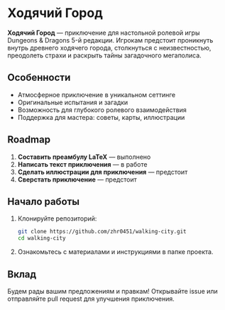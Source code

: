 # Ходячий Город

**Ходячий Город** — приключение для настольной ролевой игры Dungeons & Dragons 5-й редакции. Игрокам предстоит проникнуть внутрь древнего ходячего города, столкнуться с неизвестностью, преодолеть страхи и раскрыть тайны загадочного мегаполиса.

## Особенности

- Атмосферное приключение в уникальном сеттинге
- Оригинальные испытания и загадки
- Возможность для глубокого ролевого взаимодействия
- Поддержка для мастера: советы, карты, иллюстрации

## Roadmap

1. **Составить преамбулу LaTeX** — выполнено
2. **Написать текст приключения** — в работе
3. **Сделать иллюстрации для приключения** — предстоит
4. **Сверстать приключение** — предстоит

## Начало работы

1. Клонируйте репозиторий:
    ```bash
    git clone https://github.com/zhr0451/walking-city.git
    cd walking-city
    ```
2. Ознакомьтесь с материалами и инструкциями в папке проекта.

## Вклад

Будем рады вашим предложениям и правкам! Открывайте issue или отправляйте pull request для улучшения приключения.
